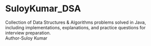 # SuloyKumar_DSA
Collection of Data Structures &amp; Algorithms problems solved in Java, including implementations, explanations, and practice questions for interview preparation.
<br>
Author-Suloy Kumar
